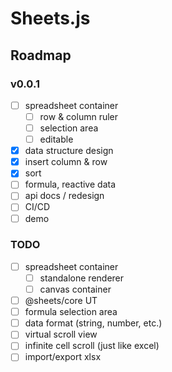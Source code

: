 # Sheets.js

## Roadmap

### v0.0.1

* [ ] spreadsheet container
  * [ ] row & column ruler
  * [ ] selection area
  * [ ] editable
* [x] data structure design
* [x] insert column & row
* [x] sort
* [ ] formula, reactive data
* [ ] api docs / redesign
* [ ] CI/CD
* [ ] demo

### TODO

* [ ] spreadsheet container
  * [ ] standalone renderer
  * [ ] canvas container
* [ ] @sheets/core UT
* [ ] formula selection area
* [ ] data format (string, number, etc.)
* [ ] virtual scroll view
* [ ] infinite cell scroll (just like excel)
* [ ] import/export xlsx
